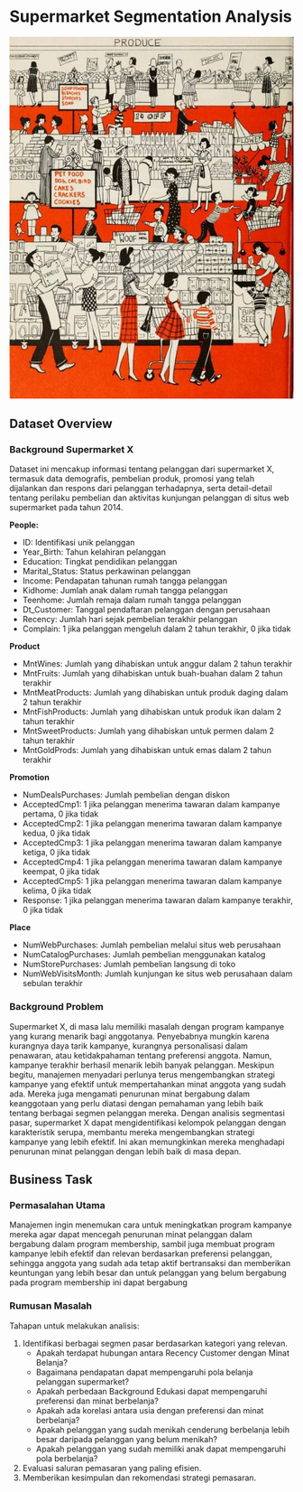# Supermarket Segmentation Analysis

![Local Image](85098ba509022672227799346e094c5b.jpg)

## Dataset Overview

### Background Supermarket X 
Dataset ini mencakup informasi tentang pelanggan dari supermarket X, termasuk data demografis, pembelian produk, promosi yang telah dijalankan dan respons dari pelanggan terhadapnya, serta detail-detail tentang perilaku pembelian dan aktivitas kunjungan pelanggan di situs web supermarket pada tahun 2014.

**People:**
- ID: Identifikasi unik pelanggan
- Year_Birth: Tahun kelahiran pelanggan
- Education: Tingkat pendidikan pelanggan
- Marital_Status: Status perkawinan pelanggan
- Income: Pendapatan tahunan rumah tangga pelanggan
- Kidhome: Jumlah anak dalam rumah tangga pelanggan
- Teenhome: Jumlah remaja dalam rumah tangga pelanggan
- Dt_Customer: Tanggal pendaftaran pelanggan dengan perusahaan
- Recency: Jumlah hari sejak pembelian terakhir pelanggan
- Complain: 1 jika pelanggan mengeluh dalam 2 tahun terakhir, 0 jika tidak

**Product**
- MntWines: Jumlah yang dihabiskan untuk anggur dalam 2 tahun terakhir
- MntFruits: Jumlah yang dihabiskan untuk buah-buahan dalam 2 tahun terakhir
- MntMeatProducts: Jumlah yang dihabiskan untuk produk daging dalam 2 tahun terakhir
- MntFishProducts: Jumlah yang dihabiskan untuk produk ikan dalam 2 tahun terakhir
- MntSweetProducts: Jumlah yang dihabiskan untuk permen dalam 2 tahun terakhir
- MntGoldProds: Jumlah yang dihabiskan untuk emas dalam 2 tahun terakhir

**Promotion**
- NumDealsPurchases: Jumlah pembelian dengan diskon
- AcceptedCmp1: 1 jika pelanggan menerima tawaran dalam kampanye pertama, 0 jika tidak
- AcceptedCmp2: 1 jika pelanggan menerima tawaran dalam kampanye kedua, 0 jika tidak
- AcceptedCmp3: 1 jika pelanggan menerima tawaran dalam kampanye ketiga, 0 jika tidak
- AcceptedCmp4: 1 jika pelanggan menerima tawaran dalam kampanye keempat, 0 jika tidak
- AcceptedCmp5: 1 jika pelanggan menerima tawaran dalam kampanye kelima, 0 jika tidak
- Response: 1 jika pelanggan menerima tawaran dalam kampanye terakhir, 0 jika tidak

**Place**
- NumWebPurchases: Jumlah pembelian melalui situs web perusahaan
- NumCatalogPurchases: Jumlah pembelian menggunakan katalog
- NumStorePurchases: Jumlah pembelian langsung di toko
- NumWebVisitsMonth: Jumlah kunjungan ke situs web perusahaan dalam sebulan terakhir

### Background Problem
Supermarket X, di masa lalu memiliki masalah dengan program kampanye yang kurang menarik bagi anggotanya. Penyebabnya mungkin karena kurangnya daya tarik kampanye, kurangnya personalisasi dalam penawaran, atau ketidakpahaman tentang preferensi anggota. Namun, kampanye terakhir berhasil menarik lebih banyak pelanggan. Meskipun begitu, manajemen menyadari perlunya terus mengembangkan strategi kampanye yang efektif untuk mempertahankan minat anggota yang sudah ada. Mereka juga mengamati penurunan minat bergabung dalam keanggotaan yang perlu diatasi dengan pemahaman yang lebih baik tentang berbagai segmen pelanggan mereka. Dengan analisis segmentasi pasar, supermarket X dapat mengidentifikasi kelompok pelanggan dengan karakteristik serupa, membantu mereka mengembangkan strategi kampanye yang lebih efektif. Ini akan memungkinkan mereka menghadapi penurunan minat pelanggan dengan lebih baik di masa depan.

## Business Task
### Permasalahan Utama
Manajemen ingin menemukan cara untuk meningkatkan program kampanye mereka agar dapat mencegah penurunan minat pelanggan dalam bergabung dalam program membership, sambil juga membuat program kampanye lebih efektif dan relevan berdasarkan preferensi pelanggan, sehingga anggota yang sudah ada tetap aktif bertransaksi dan memberikan keuntungan yang lebih besar dan untuk pelanggan yang belum bergabung pada program membership ini dapat bergabung

### Rumusan Masalah
Tahapan untuk melakukan analisis:    
1. Identifikasi berbagai segmen pasar berdasarkan kategori yang relevan.  
    - Apakah terdapat hubungan antara Recency Customer dengan Minat Belanja?
    - Bagaimana pendapatan dapat mempengaruhi pola belanja pelanggan supermarket?
    - Apakah perbedaan Background Edukasi dapat mempengaruhi preferensi dan minat berbelanja?
    - Apakah ada korelasi antara usia dengan preferensi dan minat berbelanja?
    - Apakah pelanggan yang sudah menikah cenderung berbelanja lebih besar daripada pelanggan yang belum menikah?
    - Apakah pelanggan yang sudah memiliki anak dapat mempengaruhi pola berbelanja?
2. Evaluasi saluran pemasaran yang paling efisien.    
3. Memberikan kesimpulan dan rekomendasi strategi pemasaran.  

